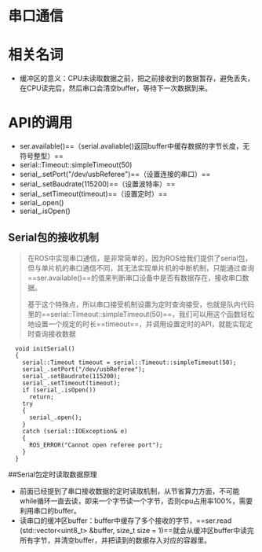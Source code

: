 # 串口通信



# 相关名词

- 缓冲区的意义：CPU未读取数据之前，把之前接收到的数据暂存，避免丢失，在CPU读完后，然后串口会清空buffer，等待下一次数据到来。



# API的调用

- ser.available()==（serial.avaliable()返回buffer中缓存数据的字节长度，无符号整型）==
- serial::Timeout::simpleTimeout(50)
- serial_.setPort("/dev/usbReferee")==（设置连接的串口）==
- serial_.setBaudrate(115200)==（设置波特率）==
- serial_.setTimeout(timeout)==（设置定时）==
- serial_.open()
- serial_.isOpen()



## Serial包的接收机制

>在ROS中实现串口通信，是非常简单的，因为ROS给我们提供了serial包，但与单片机的串口通信不同，其无法实现单片机的中断机制，只能通过查询==ser.available()==的值来判断串口设备中是否有数据存在，接收串口数据。
>
>基于这个特殊点，所以串口接受机制设置为定时查询接受，也就是队内代码里的==serial::Timeout::simpleTimeout(50)==，我们可以用这个函数轻松地设置一个规定的时长==timeout==，并调用设置定时的API，就能实现定时查询接收数据
>
>

```
  void initSerial()
  {
    serial::Timeout timeout = serial::Timeout::simpleTimeout(50);
    serial_.setPort("/dev/usbReferee");
    serial_.setBaudrate(115200);
    serial_.setTimeout(timeout);
    if (serial_.isOpen())
      return;
    try
    {
      serial_.open();
    }
    catch (serial::IOException& e)
    {
      ROS_ERROR("Cannot open referee port");
    }
  }
```



##Serial包定时读取数据原理

- 前面已经提到了串口接收数据的定时读取机制，从节省算力方面，不可能while循环一直去读，即来一个字节读一个字节，否则cpu占用率100%，需要利用串口的buffer。
- 读串口的缓冲区buffer：buffer中缓存了多个接收的字节，==ser.read (std::vector<uint8_t> &buffer, size_t size = 1)==就会从缓冲区buffer中读完所有字节，并清空buffer，并把读到的数据存入对应的容器里。